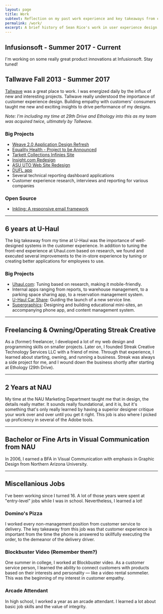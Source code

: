 ```yaml
---
layout: page
title: Work
subtext: Reflection on my past work experience and key takeaways from each.
permalink: /work/
excerpt: A brief history of Sean Rice's work in user experience design
---
```

## Infusionsoft - Summer 2017 - Current

I'm working on some really great product innovations at Infusionsoft. Stay tuned!

## Tallwave Fall 2013 - Summer 2017

[Tallwave](http://www.tallwave.com) was a great place to work. I was energized daily by the influx of new and interesting projects. Tallwave really understood the importance of customer experience design. Building empathy with customers' consumers taught me new and exciting insights to drive performance of my designs.

_Note: I'm including my time at 29th Drive and Ethology into this as my team was acquired twice, ultimately by Tallwave._

### Big Projects

- [Weave 2.0 Application Design Refresh](http://weaveeducation.com/)
- [Equality Health - Project to be Announced](https://www.equalityhealth.com/)
- [Tarkett Collections Infinies Site](http://collectionsinfinies.tarkettna.com)
- [Insight.com Redesign](http://insight.com)
- [ASU UTO Web Site Redesign](http://uto.asu.edu)
- [DUFL app](http://dufl.com)
- Several technical reporting dashboard applications
- Customer experience research, interviews and reporting for various companies

### Open Source

- [Inkling: A responsive email framework](http://github.com/ethology-co/inkling)

---------------------------------------

## 6 years at U-Haul

The big takeaway from my time at U-Haul was the importance of well-designed systems in the customer experience. In addition to tuning the front-end experience at Uhaul.com based on research, we found and executed several improvements to the in-store experience by tuning or creating better applications for employees to use.

### Big Projects

- [Uhaul.com](http://uhaul.com): Tuning based on research, making it mobile-friendly.
- Internal apps ranging from reports, to warehouse management, to a parking space sharing app, to a reservation management system.
- [U-Haul Car Share](http://uhaulcarshare.com): Guiding the launch of a new service line.
- [Supergraphics](http://uhaul.com/supergraphics): Designing and building educational mini-sites, an accompanying phone app, and content management system.

---------------------------------------

## Freelancing & Owning/Operating Streak Creative

As a (former) freelancer, I developed a lot of my web design and programming skills on smaller projects. Later on, I founded Streak Creative Technology Services LLC with a friend of mine. Through that experience, I learned about starting, owning, and running a business. Streak was always a side project for me, and I wound down the business shortly after starting at Ethology (29th Drive).

---------------------------------------

## 2 Years at NAU

My time at the NAU Marketing Department taught me that in design, the details really matter. It sounds really foundational, and it is, but it's something that's only really learned by having a superior designer critique your work over and over until you get it right. This job is also where I picked up proficiency in several of the Adobe tools.

---------------------------------------

## Bachelor or Fine Arts in Visual Communication from NAU

In 2006, I earned a BFA in Visual Communication with emphasis in Graphic Design from Northern Arizona University.

---------------------------------------

## Miscellanious Jobs

I've been working since I turned 16. A lot of those years were spent at "entry-level" jobs while I was in school. Nevertheless, I learned a lot!

### Domino's Pizza

I worked every non-management position from customer service to delivery. The key takeaway from this job was that customer experience is important from the time the phone is answered to skillfully executing the order, to the demeanor of the delivery driver.

### Blockbuster Video (Remember them?)

One summer in college, I worked at Blockbuster video. As a customer service person, I learned the ability to connect customers with products based on their interests and personality &mdash; like a video rental sommelier. This was the beginning of my interest in customer empathy.

### Arcade Attendant

In high school, I worked a year as an arcade attendant. I learned a lot about basic job skills and the value of integrity.
